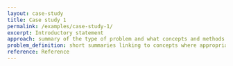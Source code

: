 ```yaml
---
layout: case-study
title: Case study 1
permalink: /examples/case-study-1/
excerpt: Introductory statement
approach: summary of the type of problem and what concepts and methods were used to approach it, linking to other pages where appropriate
problem_definition: short summaries linking to concepts where appropriate. Multiple variations may be described, covering Alternatives, Scenarios, Objectives, constraints
reference: Reference
---
```

